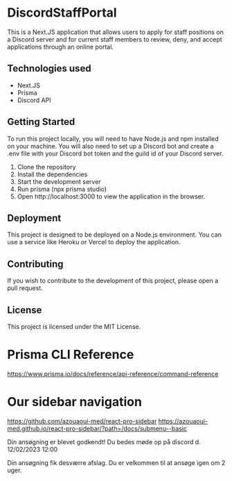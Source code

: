 # DiscordStaffPortal

This is a Next.JS application that allows users to apply for staff positions on a Discord server and for current staff members to review, deny, and accept applications through an online portal.

## Technologies used

- Next.JS
- Prisma
- Discord API

## Getting Started

To run this project locally, you will need to have Node.js and npm installed on your machine. You will also need to set up a Discord bot and create a .env file with your Discord bot token and the guild id of your Discord server.

1. Clone the repository
2. Install the dependencies
3. Start the development server
4. Run prisma (npx prisma studio)
5. Open http://localhost:3000 to view the application in the browser.

## Deployment

This project is designed to be deployed on a Node.js environment. You can use a service like Heroku or Vercel to deploy the application.

## Contributing

If you wish to contribute to the development of this project, please open a pull request.

## License

This project is licensed under the MIT License.


# Prisma CLI Reference
https://www.prisma.io/docs/reference/api-reference/command-reference


# Our sidebar navigation
https://github.com/azouaoui-med/react-pro-sidebar
https://azouaoui-med.github.io/react-pro-sidebar/?path=/docs/submenu--basic 


Din ansøgning er blevet godkendt! Du bedes møde op på discord d. 12/02/2023 12:00

Din ansøgning fik desværre afslag. Du er velkommen til at ansøge igen om 2 uger.
